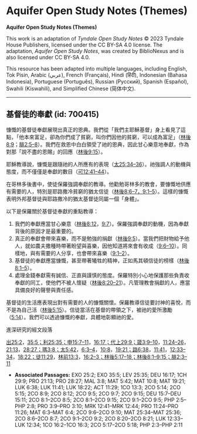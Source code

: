 # Aquifer Open Study Notes (Themes)

**Aquifer Open Study Notes (Themes)**

This work is an adaptation of *Tyndale Open Study Notes* © 2023 Tyndale House Publishers, licensed under the CC BY\-SA 4\.0 license. The adaptation, *Aquifer Open Study Notes*, was created by BiblioNexus and is also licensed under CC BY\-SA 4\.0\.

This resource has been adapted into multiple languages, including English, Tok Pisin, Arabic (عربي), French (Français), Hindi (हिंदी), Indonesian (Bahasa Indonesia), Portuguese (Português), Russian (Русский), Spanish (Español), Swahili (Kiswahili), and Simplified Chinese (简体中文).



--------------------------------

## 基督徒的奉獻 (id: 700415)

慷慨的基督徒奉獻展現出真正的恩典。我們從「我們主耶穌基督」身上看見了這點，「他本來富足，卻為你們成了貧窮，叫你們因他的貧窮，可以成為富足」（[林後8:9](https://ref.ly/2Cor8:9)；[腓2:5–8](https://ref.ly/Phil2:5-Phil2:8)）。我們在救恩中白白領受了祂的恩典，因此甘心樂意地奉獻，作為對那「說不盡的恩賜」的回應（[林後9:15](https://ref.ly/2Cor9:15)）。

耶穌教導說，慷慨是跟隨祂的人所應有的表現（[太25:34–36](https://ref.ly/Matt25:34-Matt25:36)）。祂強調人的動機與態度，而不僅僅是奉獻的數目（[可12:41–44](https://ref.ly/Mark12:41-Mark12:44)）。

在哥林多後書中，使徒保羅強調奉獻的教導。他勸勉哥林多的教會，要慷慨地供應有需要的人，特別是耶路撒冷貧窮的猶太信徒（[林後8:6–7，](https://ref.ly/2Cor8:6-2Cor8:7)[9:1–5](https://ref.ly/2Cor9:1-2Cor9:5)）。這樣的慷慨表明外邦基督徒與耶路撒冷的猶太基督徒同屬一個「身體」。

以下是保羅關於基督徒奉獻的重點教導：

1. 我們的奉獻應當甘心樂意（[林後8:12](https://ref.ly/2Cor8:12)，[9:7](https://ref.ly/2Cor9:7)）。保羅強調奉獻的動機，因為奉獻背後的原因才是最重要的。
2. 真正的奉獻會帶來喜樂，而不是勉強的捐獻（[林後9:5](https://ref.ly/2Cor9:5)）。當我們把財物給予他人，就如農夫撒種時帶著盼望與喜樂，因他知道將來會有收成（[9:6–10](https://ref.ly/2Cor9:6-2Cor9:10)）。同樣地，與有需要的人分享，也會帶來喜樂（[9:1–2](https://ref.ly/2Cor9:1-2Cor9:2)）。
3. 基督徒的奉獻應當慷慨，甚至帶著犧牲的精神，正如馬其頓信徒的榜樣（[林後8:1–5](https://ref.ly/2Cor8:1-2Cor8:5)）。
4. 處理金錢奉獻需有誠信、正直與謹慎的態度。保羅特別小心地保護那些負責收奉獻的同工，使他們不被人懷疑（[林後8:20–21](https://ref.ly/2Cor8:20-2Cor8:21)）。凡管理教會捐獻的人，應當具備良好的聲譽與責任感。

基督徒的生活應表現出對有需要的人的慷慨關懷。保羅教導信徒要討神的喜悅，而不是為自己活（[林後5:15](https://ref.ly/2Cor5:15)）。信徒當活在基督的帶領之下，被祂的愛所激勵（[5:14](https://ref.ly/2Cor5:14)）。我們可以透過慷慨的奉獻，具體地彰顯祂的愛。

進深研究的經文段落

[出25:2](https://ref.ly/Exod25:2)，[35:5；](https://ref.ly/Exod35:5)[利25:35；](https://ref.ly/Lev25:35)[申15:7–11](https://ref.ly/Deut15:7-Deut15:11)，[16:17；](https://ref.ly/Deut16:17)[代上29:9；](https://ref.ly/1Chr29:9)[箴3:9–10](https://ref.ly/Prov3:9-Prov3:10)，[11:24–26](https://ref.ly/Prov11:24-Prov11:26)，[21:13](https://ref.ly/Prov21:13)，[28:27；](https://ref.ly/Prov28:27)[瑪3:8；](https://ref.ly/Mal3:8)[太5:42](https://ref.ly/Matt5:42)，[6:3–4](https://ref.ly/Matt6:3-Matt6:4)，[10:8](https://ref.ly/Matt10:8)，[19:21；](https://ref.ly/Matt19:21)[路6:38](https://ref.ly/Luke6:38)，[11:41](https://ref.ly/Luke11:41)，[12:33–34](https://ref.ly/Luke12:33-Luke12:34)，[18:22；](https://ref.ly/Luke18:22)[徒11:29](https://ref.ly/Acts11:29)，[林前13:3](https://ref.ly/1Cor13:3)，[16:2–3；](https://ref.ly/1Cor16:2-1Cor16:3)[林後5:17–18；](https://ref.ly/2Cor5:17-2Cor5:18)[林後8:1–9:15；](https://ref.ly/2Cor8:1-2Cor9:15)[腓2:3–11](https://ref.ly/Phil2:3-Phil2:11)

* **Associated Passages:** EXO 25:2; EXO 35:5; LEV 25:35; DEU 16:17; 1CH 29:9; PRO 21:13; PRO 28:27; MAL 3:8; MAT 5:42; MAT 10:8; MAT 19:21; LUK 6:38; LUK 11:41; LUK 18:22; ACT 11:29; 1CO 13:3; 2CO 5:14; 2CO 5:15; 2CO 8:9; 2CO 8:12; 2CO 9:5; 2CO 9:7; 2CO 9:15; DEU 15:7–DEU 15:11; 2CO 8:1–2CO 8:5; 2CO 8:1–2CO 9:15; 2CO 9:1–2CO 9:5; PHP 2:5–PHP 2:8; PRO 3:9–PRO 3:10; MRK 12:41–MRK 12:44; PRO 11:24–PRO 11:26; MAT 6:3–MAT 6:4; 2CO 9:6–2CO 9:10; MAT 25:34–MAT 25:36; 2CO 8:6–2CO 8:7; 2CO 9:1–2CO 9:2; 2CO 8:20–2CO 8:21; LUK 12:33–LUK 12:34; 1CO 16:2–1CO 16:3; 2CO 5:17–2CO 5:18; PHP 2:3–PHP 2:11

